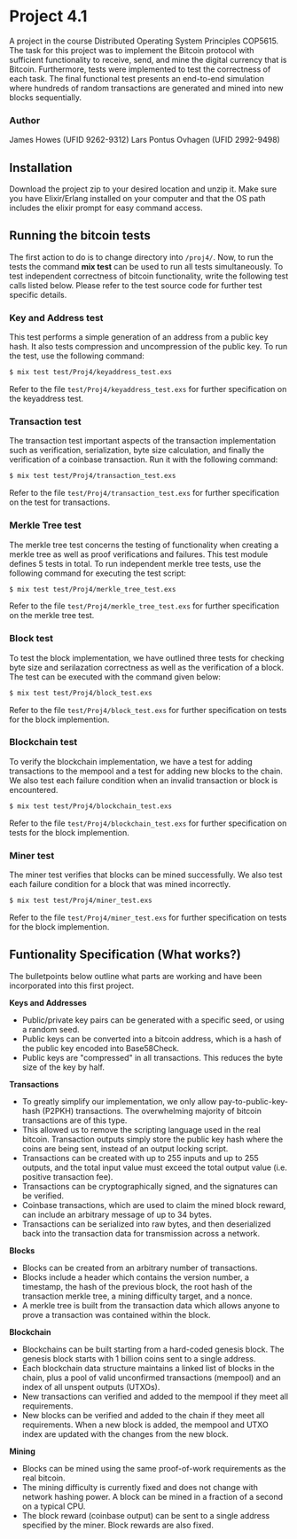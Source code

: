 # Project 4.1
A project in the course Distributed Operating System Principles COP5615. The task for this project was to implement the Bitcoin protocol with sufficient functionality to receive, send, and mine the digital currency that is Bitcoin. Furthermore, tests were implemented to test the correctness of each task. The final functional test presents an end-to-end simulation where hundreds of random transactions are generated and mined into new blocks sequentially.

### Author
James Howes (UFID 9262-9312)
Lars Pontus Ovhagen (UFID 2992-9498)

## Installation
Download the project zip to your desired location and unzip it. Make sure you have Elixir/Erlang installed on your computer and that the OS path includes the elixir prompt for easy command access.

## Running the bitcoin tests
The first action to do is to change directory into `/proj4/`. Now, to run the tests the command **mix test** can be used to run all tests simultaneously. To test independent correctness of bitcoin functionality, write the following test calls listed below. Please refer to the test source code for further test specific details.

### Key and Address test
This test performs a simple generation of an address from a public key hash. It also tests compression and uncompression of the public key. To run the test, use the following command:
```sh
$ mix test test/Proj4/keyaddress_test.exs
```
Refer to the file `test/Proj4/keyaddress_test.exs` for further specification on the keyaddress test.
### Transaction test
The transaction test important aspects of the transaction implementation such as verification, serialization, byte size calculation, and finally the verification of a coinbase transaction. Run it with the following command:
```sh
$ mix test test/Proj4/transaction_test.exs
```
Refer to the file `test/Proj4/transaction_test.exs` for further specification on the test for transactions.
### Merkle Tree test
The merkle tree test concerns the testing of functionality when creating a merkle tree as well as proof verifications and failures. This test module defines 5 tests in total. To run independent merkle tree tests, use the following command for executing the test script:
```sh
$ mix test test/Proj4/merkle_tree_test.exs
```
Refer to the file `test/Proj4/merkle_tree_test.exs` for further specification on the merkle tree test.
### Block test
To test the block implementation, we have outlined three tests for checking byte size and serilazation correctness as well as the verification of a block. The test can be executed with the command given below:
```sh
$ mix test test/Proj4/block_test.exs
```
Refer to the file `test/Proj4/block_test.exs` for further specification on tests for the block implemention.
### Blockchain test
To verify the blockchain implementation, we have a test for adding transactions to the mempool and a test for adding new blocks to the chain. We also test each failure condition when an invalid transaction or block is encountered.
```sh
$ mix test test/Proj4/blockchain_test.exs
```
Refer to the file `test/Proj4/blockchain_test.exs` for further specification on tests for the block implemention.
### Miner test
The miner test verifies that blocks can be mined successfully. We also test each failure condition for a block that was mined incorrectly.
```sh
$ mix test test/Proj4/miner_test.exs
```
Refer to the file `test/Proj4/miner_test.exs` for further specification on tests for the block implemention.

## Funtionality Specification (What works?)
The bulletpoints below outline what parts are working and have been incorporated into this first project.

__Keys and Addresses__
* Public/private key pairs can be generated with a specific seed, or using a random seed.
* Public keys can be converted into a bitcoin address, which is a hash of the public key encoded into Base58Check.
* Public keys are "compressed" in all transactions. This reduces the byte size of the key by half.

__Transactions__
* To greatly simplify our implementation, we only allow pay-to-public-key-hash (P2PKH) transactions. The overwhelming majority of bitcoin transactions are of this type.
* This allowed us to remove the scripting language used in the real bitcoin. Transaction outputs simply store the public key hash where the coins are being sent, instead of an output locking script.
* Transactions can be created with up to 255 inputs and up to 255 outputs, and the total input value must exceed the total output value (i.e. positive transaction fee).
* Transactions can be cryptographically signed, and the signatures can be verified.
* Coinbase transactions, which are used to claim the mined block reward, can include an arbitrary message of up to 34 bytes.
* Transactions can be serialized into raw bytes, and then deserialized back into the transaction data for transmission across a network.

__Blocks__
* Blocks can be created from an arbitrary number of transactions.
* Blocks include a header which contains the version number, a timestamp, the hash of the previous block, the root hash of the transaction merkle tree, a mining difficulty target, and a nonce.
* A merkle tree is built from the transaction data which allows anyone to prove a transaction was contained within the block.

__Blockchain__
* Blockchains can be built starting from a hard-coded genesis block. The genesis block starts with 1 billion coins sent to a single address.
* Each blockchain data structure maintains a linked list of blocks in the chain, plus a pool of valid unconfirmed transactions (mempool) and an index of all unspent outputs (UTXOs).
* New transactions can verified and added to the mempool if they meet all requirements.
* New blocks can be verified and added to the chain if they meet all requirements. When a new block is added, the mempool and UTXO index are updated with the changes from the new block.

__Mining__
* Blocks can be mined using the same proof-of-work requirements as the real bitcoin.
* The mining difficulty is currently fixed and does not change with network hashing power. A block can be mined in a fraction of a second on a typical CPU.
* The block reward (coinbase output) can be sent to a single address specified by the miner. Block rewards are also fixed.
